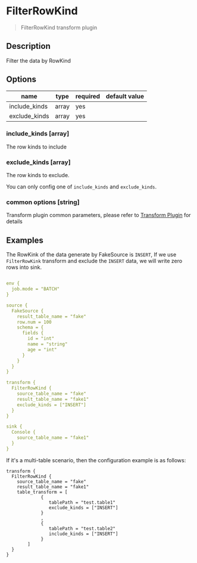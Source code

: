 # FilterRowKind

> FilterRowKind transform plugin

## Description

Filter the data by RowKind

## Options

|     name      | type  | required | default value |
|---------------|-------|----------|---------------|
| include_kinds | array | yes      |               |
| exclude_kinds | array | yes      |               |

### include_kinds [array]

The row kinds to include

### exclude_kinds [array]

The row kinds to exclude.

You can only config one of `include_kinds` and `exclude_kinds`.

### common options [string]

Transform plugin common parameters, please refer to [Transform Plugin](common-options.md) for details

## Examples

The RowKink of the data generate by FakeSource is `INSERT`, If we use `FilterRowKink` transform and exclude the `INSERT` data, we will write zero rows into sink.

```yaml

env {
  job.mode = "BATCH"
}

source {
  FakeSource {
    result_table_name = "fake"
    row.num = 100
    schema = {
      fields {
        id = "int"
        name = "string"
        age = "int"
      }
    }
  }
}

transform {
  FilterRowKind {
    source_table_name = "fake"
    result_table_name = "fake1"
    exclude_kinds = ["INSERT"]
  }
}

sink {
  Console {
    source_table_name = "fake1"
  }
}
```

If it's a multi-table scenario, then the configuration example is as follows:

```
transform {
  FilterRowKind {
    source_table_name = "fake"
    result_table_name = "fake1"
    table_transform = [
             {
                tablePath = "test.table1"
                exclude_kinds = ["INSERT"]
             }
             ,
             {
                tablePath = "test.table2"
                include_kinds = ["INSERT"]
             }
        ]
  }
}
```

